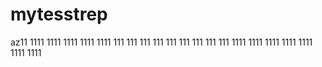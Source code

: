 # mytesstrep
az11
1111
1111
1111
1111
1111
111
111
111
111
111
111
111
111
111
1111
1111
1111
1111
1111
1111
1111
